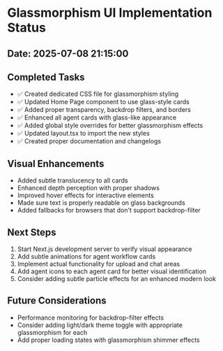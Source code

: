 # Glassmorphism UI Implementation Status

## Date: 2025-07-08 21:15:00

## Completed Tasks
- ✅ Created dedicated CSS file for glassmorphism styling
- ✅ Updated Home Page component to use glass-style cards
- ✅ Added proper transparency, backdrop filters, and borders
- ✅ Enhanced all agent cards with glass-like appearance
- ✅ Added global style overrides for better glassmorphism effects
- ✅ Updated layout.tsx to import the new styles
- ✅ Created proper documentation and changelogs

## Visual Enhancements
- Added subtle translucency to all cards
- Enhanced depth perception with proper shadows
- Improved hover effects for interactive elements
- Made sure text is properly readable on glass backgrounds
- Added fallbacks for browsers that don't support backdrop-filter

## Next Steps
1. Start Next.js development server to verify visual appearance
2. Add subtle animations for agent workflow cards
3. Implement actual functionality for upload and chat areas
4. Add agent icons to each agent card for better visual identification
5. Consider adding subtle particle effects for an enhanced modern look

## Future Considerations
- Performance monitoring for backdrop-filter effects
- Consider adding light/dark theme toggle with appropriate glassmorphism for each
- Add proper loading states with glassmorphism shimmer effects
